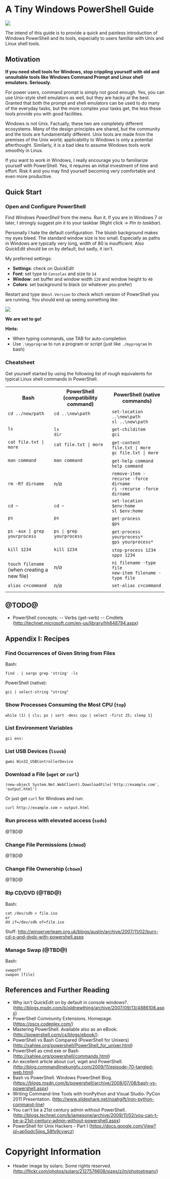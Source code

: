 # A Tiny Windows PowerShell Guide

<div>
  <p><img src="https://raw.github.com/jsalonen/technotes/master/windows/powershell/img/powershell-guide-deco.jpg"></p>
</div>

The intend of this guide is to provide a quick and painless introduction of Windows PowerShell and its tools, especially to users familiar with Unix and Linux shell tools.

## Motivation

**If you need shell tools for Windows, stop crippling yourself with old and unsuitable tools like Windows Command Prompt and Linux shell emulators. Seriously.**

For power users, command prompt is simply not good enough. Yes, you can use Unix-style shell emulators as well, but
they are hacky at the best. Granted that both the prompt and shell emulators can be used to do many of the
everyday tasks, but the more complex your tasks get, the less these tools provide you with good facilities.

Windows is not Unix. Factually, these two are completely different ecosystems. Many of
the design principles are shared, but the community and the tools are fundamentally different.
Unix tools are made from the premises of the Unix world; applicability to Windows is only a
potential afterthought. Similarly, it is a bad idea to assume Windows tools work smoothly in Linux.

If you want to work in Windows, I really encourage you to familiarize yourself with PowerShell. Yes,
it requires an initial investment of time and effort. Risk it and you may find yourself becoming very
comfortable and even more productive.

## Quick Start

### Open and Configure PowerShell

Find *Windows PowerShell* from the menu. Run it. If you are in Windows 7 or later,
I strongly suggest pin it to your taskbar (Right click -> *Pin to taskbar*). 

Personally I hate the default configuration. The bluish background makes
my eyes bleed. The standard window size is too small. Especially as paths
in Windows are typically very long, width of 80 is insufficient. Also
QuickEdit should be on by default, but sadly, it isn't. 

My preferred settings:

- **Settings**: check on *QuickEdit*
- **Font**: set type to `Consolas` and size to `14`
- **Window**: set buffer and window width `120` and window height to `40`
- **Colors**: set background to black (or whatever you prefer)

Restart and type `$Host.Version` to check which version of PowerShell you are running.
You should end up seeing something like:

<p><img src="https://raw.github.com/jsalonen/technotes/master/windows/powershell/img/powershell-start-screen.png"></p>
  
**We are set to go!**

**Hints:**

- When typing commands, use TAB for auto-completion
- Use `.\myprogram` to run a program or script (just like `./myprogram` in bash)

### Cheatsheet

Get yourself started by using the following list of rough equivalents for typical Linux shell commands in PowerShell.

<table>
    <tr>
        <th>Bash</th>
        <th>PowerShell (compatibility command)</th>
        <th>PowerShell (native commands)</th>
    </tr>
    <tr>
      <td><code>cd ../new/path</code><br>&nbsp;</td>
      <td><code>cd ..\new\path</code><br>&nbsp;</td>
      <td><code>set-location ..\new\path</code><br><code>sl ..\new\path</code></td>
    </tr>
    <tr>
      <td><code>ls</code><br>&nbsp;</td>
      <td><code>ls</code><br><code>dir</code></td>
      <td><code>get-childitem</code><br><code>gci</code></td>
    </tr>
    <tr>
      <td><code>cat file.txt | more</code><br>&nbsp;</td>  
      <td><code>cat file.txt | more</code><br>&nbsp;</td>  
      <td><code>get-content file.txt | more</code><br><code>gc file.txt | more</code></td>
    </tr>
    <tr>
      <td><code>man command</code><br>&nbsp;</td>      
      <td><code>man command</code><br>&nbsp;</td>
      <td><code>get-help command</code><br><code>help command</code></td>
    </tr>
    <tr>
      <td><code>rm -Rf dirname</code></td>
      <td><em>n/a</em></td>
      <td><code>remove-item -recurse -force dirname</code><br><code>ri -recurse -force dirname</code></td>
    </tr>
    <tr>
      <td><code>cd ~</code></td>
      <td><code>cd ~</code></td>
      <td><code>set-location $env:home</code><br><code>sl $env:home</code></td>
    </tr>
    <tr>
      <td><code>ps</code><br>&nbsp;</td>
      <td><code>ps</code><br>&nbsp;</td>
      <td><code>get-process</code><br><code>gps</code></td>
    </tr>
    <tr>
      <td><code>ps -aux | grep yourprocess</code><br>&nbsp;</td>
      <td><code>ps | grep yourprocess</code><br>&nbsp;</td>
      <td><code>get-process yourprocess*</code><br><code>gps yourprocess*</code></td>
    </tr>
    <tr>
      <td><code>kill 1234</code><br>&nbsp;</td>
      <td><code>kill 1234</code><br>&nbsp;</td>
      <td><code>stop-process 1234</code><br><code>spps 1234</code></td>
    </tr>
    <tr>
      <td><code>touch filename</code><br>(when creating a new file)</td>
      <td><em>n/a</em><br>&nbsp;</td>
      <td><code>ni filename -type file</code><br><code>new-item filename -type file</code></td>
    </tr>
    <tr>
      <td><code>alias c=command</code></td>
      <td><em>n/a</em></td>
      <td><code>set-alias c=command</code></td>
    </tr>
    <tr>
      <td><code></code></td>
      <td><code></code></td>
      <td></td>
    </tr>
</table>

## @TODO@

- PowerShell concepts:
-- Verbs (get-verb)
-- Cmdlets (<http://technet.microsoft.com/en-us/library/hh848794.aspx>)

## Appendix I: Recipes

### Find Occurrences of Given String from Files

Bash:

    find . | xargs grep 'string' -ls
    
PowerShell (native):

    gci | select-string "string"

### Show Processes Consuming the Most CPU (`top`)

    while (1) { cls; ps | sort -desc cpu | select -first 25; sleep 1}

### List Environment Variables
  
    gci env:

### List USB Devices (`lsusb`)

    gwmi Win32_USBControllerDevice

### Download a File (`wget` or `curl`)

    (new-object System.Net.WebClient).DownloadFile('http://example.com', 'output.html')

Or just get `curl` for Windows and run:

    curl http://example.com > output.html

### Run process with elevated access (`sudo`)

@TBD@

### Change File Permissions (`chmod`)

@TBD@

### Change File Ownership (`chown`)

@TBD@

### Rip CD/DVD (@TBD@)

Bash:

    cat /dev/sdb > file.iso    
    or
    dd if=/dev/sdb of=file.iso

Stuff: <http://winserverteam.org.uk/blogs/austin/archive/2007/11/02/burn-cd-s-and-dvds-with-powershell.aspx>

### Manage Swap (@TBD@)

Bash:

    swapoff
    swapon [file]

## References and Further Reading

- Why isn't QuickEdit on by default in console windows?. (<http://blogs.msdn.com/b/oldnewthing/archive/2007/09/13/4886108.aspx>)
- PowerShell Community Extensions. Homepage. (<https://pscx.codeplex.com/>)
- Mastering PowerShell. Available also as an eBook. (<http://powershell.com/cs/blogs/ebook/>).
- PowerShell vs Bash Compared (PowerShell for Unixers) (<http://xahlee.org/powershell/PowerShell_for_unixer.html>)
- PowerShell as cmd.exe or Bash (<http://xahlee.org/powershell/commands.html>)
- An excellent article about curl, wget and PowerShell. (<http://blog.commandlinekungfu.com/2009/11/episode-70-tangled-web.html>)
- Bash vs PowerShell. Windows PowerShell Blog. (<https://blogs.msdn.com/b/powershell/archive/2008/07/08/bash-vs-powershell.aspx>)
- Writing Command-line Tools with IronPython and Visual Studio. PyCon 2011 Presentation. (<http://www.slideshare.net/noahgift/iron-python-command-line>)
- You can’t be a 21st century admin without PowerShell. (<http://blogs.technet.com/b/jamesone/archive/2009/11/02/you-can-t-be-a-21st-century-admin-without-powershell.aspx>)
- PowerShell for Unix Hackers - Part I (<https://docs.google.com/View?id=ap5pdc5jjps_58fs9cvwcz>)

# Copyright Information

- Header image by solaro. Some rights reserved. (<http://flickr.com/photos/solaro/2127576608/sizes/z/in/photostream/>)
